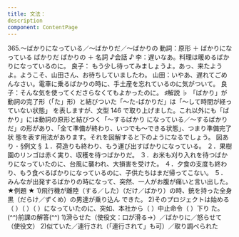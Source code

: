 ```yaml
---
title: 文法：
description
component: ContentPage
---
```



365.～ばかりになっている／～ばかりだ／～ばかりの
動詞：原形 ＋ ばかりになっている
ばかりだ
ばかりの ＋ 名詞
♪会話 ♪
李：遅いなあ。料理は暖めるばかりになっているのに。
良子： もう少し待ってみましょうよ。あっ、来たようよ。ようこそ、山田さん、お待ちしていましたわ。 山田：いやあ、遅れてごめんなさい。電車に乗るばかりの時に、手土産を忘れているのに気がついて。 良子：そんな気を使ってくださらなくてもよかったのに。
♯解説 ♭
「ばかり」が動詞の完了形（「た」形）と結びついた「～た-ばかりだ」は「～して時間が経っていない状態」 を表しますが、文型 146 で取り上げました。これ以外にも「ばかり」には動詞の原形と結びつく「～するばかり になっている／～するばかりだ」の形があり、「全て準備が終わり、いつでも～できる状態」、つまり準備完了状 態を表す用法があります。それを図解すると下のようになるでしょう。
図あり ･
§例文 §
１．荷造りも終わり、もう運び出すばかりになっている。
２．果樹園のリンゴは赤く実り、収穫を待つばかりだ。
３．お米も刈り入れを待つばかりになっていたのに、台風に襲われ、大損害を受けた。
４．夕食の支度も終わり、もう食べるばかりになっているのに、子供たちはまだ帰ってこない。
５．みんなが出発するばかりの時になって、突然、一人がお腹が痛いと言い出した。
★例題 ★
1)飛行機が離陸（する／した）（だけ／ばかり）の時、銃を持った全身黒（だらけ／ずくめ）の男達が乗り込ん できた。
2)そのプロジェクトは始める（ ）（ ）（ ）になっていたのに、突如、本社から（ ）中止命令（ ）下り
た。
(^^)前課の解答(^^)
1)滑らせた（使役文：口が滑る→）／ばかりに／怒らせて（使役文）
2)似ていた／連行され（「連行されて」も可）／取り調べられた
